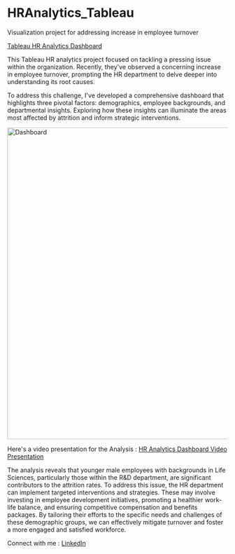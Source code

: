 # HRAnalytics_Tableau
Visualization project for addressing increase in employee turnover

[Tableau HR Analytics Dashboard](https://public.tableau.com/app/profile/neha.s1667/viz/HR_Analytics_17152840742770/AttritionDashboard)

This Tableau HR analytics project focused on tackling a pressing issue within the organization. Recently, they've observed a concerning increase in employee turnover, prompting the HR department to delve deeper into understanding its root causes. 

To address this challenge, I've developed a comprehensive dashboard that highlights three pivotal factors: demographics, employee backgrounds, and departmental insights. Exploring how these insights can illuminate the areas most affected by attrition and inform strategic interventions.


<img width="712" alt="Dashboard" src="https://github.com/nehasharma2513/HRAnalytics_Tableau/assets/142134132/c3f7a135-408a-4058-b752-f3a3bc479194">


Here's a video presentation for the Analysis : [HR Analytics Dashboard Video Presentation](https://www.linkedin.com/posts/nehasharma25_hranalytics-employeeretention-datadrivendecisions-activity-7194784263144108032-l5g8?utm_source=share&utm_medium=member_desktop)

The analysis reveals that younger male employees with backgrounds in Life Sciences, particularly those within the R&D department, are significant contributors to the attrition rates. To address this issue, the HR department can implement targeted interventions and strategies. These may involve investing in employee development initiatives, promoting a healthier work-life balance, and ensuring competitive compensation and benefits packages. By tailoring their efforts to the specific needs and challenges of these demographic groups, we can effectively mitigate turnover and foster a more engaged and satisfied workforce.

Connect with me : [LinkedIn](https://www.linkedin.com/in/nehasharma25)

